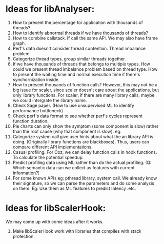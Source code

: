 

# Ideas for libAnalyser:

1. How to present the percentage for application with thousands of threads?
2. How to identify abnormal threads if we have thousands of threads?
3. How to combine callstack. If call the same API. We may also have frame graph.
4. Perf's data doesn't consider thread contention. Thread imbalance problem.
5. Categorize thread types, group similar threads together.
6. If we have thousands of threads that belongs to multiple types. How could we present thread imbalance problem based on thread type. How to present the waiting time and normal execution time if there's synchornization inside.
7. How to present thousands of function calls? However, this may not be a big issue for scaler, since scaler doesn't care about the applications, but only library functions. For scaler, if there are many library calls, maybe we could intergrate the library name.
8. Check Sage paper. (How to use unsupervised ML to identify performance bottleneck)
9. Check perf's data format to see whether perf's cycles represent function duration.
10. Pie charts can only show the symptom (some component is slow) rather than the root cause (why that component is slow). eg: 
11. Categorize system call give user hints about what the an library API is doing. (Originally library functions are blackboxes). Thus, users can compare different API implementations.
12. Casual profiling. For Coz, we can delay function calls in hook functions. To calculate the potential speedup.
13. Predict profiling data using ML rather than do the actual profiling. (Q: Which semantic data can we collect as features with current information?)
14. For some known APIs eg: pthread library, system call. We already know their signature, so we can parse the parameters and do some analysis on them. Eg: Use them as ML features to predict latency .etc. 


# Ideas for libScalerHook:

We may come up with come ideas after it works.

1. Make libScalerHook work with libraries that compiles with stack protection. 
